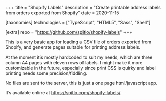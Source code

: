 +++
title = "Shopify Labels"
description = "Create printable address labels from orders exported from Shopify"
date = 2020-11-15

[taxonomies]
technologies = ["TypeScript", "HTML5", "Sass", "Shell"]

[extra]
repo = "https://github.com/spitlo/shopify-labels"
+++

This is a very basic app for loading a CSV file of orders exported from Shopify, and generate pages suitable for printing address labels.

At the moment it’s mostly hardcoded to suit my needs, which are three column A4 pages with eleven rows of labels. I might make it more customizable in the future, especially since print CSS is quirky and label printing needs some precision/fiddling.

No files are sent to the server, this is just a one page html/javascript app.

It’s available online at <https://spitlo.com/shopify-labels/>
